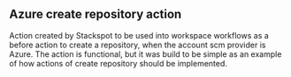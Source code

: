 ## Azure create repository action

Action created by Stackspot to be used into workspace workflows as a before action to create a repository, when the account scm provider is Azure.
The action is functional, but it was build to be simple as an example of how actions of create repository should be implemented.

